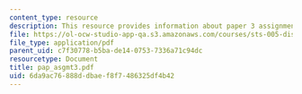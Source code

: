 ```yaml
---
content_type: resource
description: This resource provides information about paper 3 assignments.
file: https://ol-ocw-studio-app-qa.s3.amazonaws.com/courses/sts-005-disease-and-society-in-america-fall-2005/6da9ac76888ddbaef8f7486325df4b42_pap_asgmt3.pdf
file_type: application/pdf
parent_uid: c7f30778-b5ba-de14-0753-7336a71c94dc
resourcetype: Document
title: pap_asgmt3.pdf
uid: 6da9ac76-888d-dbae-f8f7-486325df4b42
---
```

